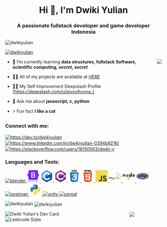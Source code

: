 <!--- - 👋 Hi, I’m @dwikiyulian
- 👀 I’m interested in Computer Science...
- 🌱 I’m currently learning JavaScript, C# and Python...
- 💞️ I’m looking to collaborate on Game Development Or Web Design...
--->



<h1 align="center">Hi 👋, I'm Dwiki Yulian</h1>
<h3 align="center">A passionate fullstack developer and game developer Indonesia</h3>

<p align="left"> <img src="https://komarev.com/ghpvc/?username=qjvxvL&label=Profile%20views&color=0e75b6&style=flat" alt="dwikiyulian" /> </p>

<p align="left"> <a href="https://github.com/ryo-ma/github-profile-trophy"><img src="https://github-profile-trophy.vercel.app/?username=qjvxvL" alt="dwikiyulian" /></a> </p>

<img align= "right" src = "https://i.pinimg.com/originals/ab/dc/be/abdcbe5fdef8ee78bdc312cda2b67df6.gif">

- 🌱 I’m currently learning **data structures, fullstack Software, scientific computing, *secret*, *secret***

- 👨‍💻 All of my projects are available at [HERE](https://qjvxvl.github.io/qjvxvl.github.io/)

- 👨‍💻 My Self Improvement Deepstash Profile [https://deepstash.com/u/qjvxvlhyvna_]

- 💬 Ask me about **javascript, c, python**

- ⚡ Fun fact **I like a cat**

<h3 align="left">Connect with me:</h3>
<p align="left">
<a href="https://dev.to/https://dev.to/dwikiyulian" target="blank"><img align="center" src="https://raw.githubusercontent.com/rahuldkjain/github-profile-readme-generator/master/src/images/icons/Social/devto.svg" alt="https://dev.to/dwikiyulian" height="30" width="40" /></a>
<a href="https://linkedin.com/in/https://www.linkedin.com/in/dwikiyulian-0394b8216/" target="blank"><img align="center" src="https://raw.githubusercontent.com/rahuldkjain/github-profile-readme-generator/master/src/images/icons/Social/linked-in-alt.svg" alt="https://www.linkedin.com/in/dwikiyulian-0394b8216/" height="30" width="40" /></a>
<a href="https://stackoverflow.com/users/https://stackoverflow.com/users/16150563/dwiki-y" target="blank"><img align="center" src="https://raw.githubusercontent.com/rahuldkjain/github-profile-readme-generator/master/src/images/icons/Social/stack-overflow.svg" alt="https://stackoverflow.com/users/16150563/dwiki-y" height="30" width="40" /></a>
</p>

<h3 align="left">Languages and Tools:</h3>
<p align="left"> <a href="https://www.blender.org/" target="_blank" rel="noreferrer"> <img src="https://download.blender.org/branding/community/blender_community_badge_white.svg" alt="blender" width="40" height="40"/> </a> <a href="https://getbootstrap.com" target="_blank" rel="noreferrer"> <img src="https://raw.githubusercontent.com/devicons/devicon/master/icons/bootstrap/bootstrap-plain-wordmark.svg" alt="bootstrap" width="40" height="40"/> </a> <a href="https://www.cprogramming.com/" target="_blank" rel="noreferrer"> <img src="https://raw.githubusercontent.com/devicons/devicon/master/icons/c/c-original.svg" alt="c" width="40" height="40"/> </a> <a href="https://www.w3schools.com/cs/" target="_blank" rel="noreferrer"> <img src="https://raw.githubusercontent.com/devicons/devicon/master/icons/csharp/csharp-original.svg" alt="csharp" width="40" height="40"/> </a> <a href="https://www.w3schools.com/css/" target="_blank" rel="noreferrer"> <img src="https://raw.githubusercontent.com/devicons/devicon/master/icons/css3/css3-original-wordmark.svg" alt="css3" width="40" height="40"/> </a> <a href="https://www.w3.org/html/" target="_blank" rel="noreferrer"> <img src="https://raw.githubusercontent.com/devicons/devicon/master/icons/html5/html5-original-wordmark.svg" alt="html5" width="40" height="40"/> </a> <a href="https://developer.mozilla.org/en-US/docs/Web/JavaScript" target="_blank" rel="noreferrer"> <img src="https://raw.githubusercontent.com/devicons/devicon/master/icons/javascript/javascript-original.svg" alt="javascript" width="40" height="40"/> </a> <a href="https://www.mysql.com/" target="_blank" rel="noreferrer"> <img src="https://raw.githubusercontent.com/devicons/devicon/master/icons/mysql/mysql-original-wordmark.svg" alt="mysql" width="40" height="40"/> </a> <a href="https://nodejs.org" target="_blank" rel="noreferrer"> <img src="https://raw.githubusercontent.com/devicons/devicon/master/icons/nodejs/nodejs-original-wordmark.svg" alt="nodejs" width="40" height="40"/> </a> <a href="https://www.php.net" target="_blank" rel="noreferrer"> <img src="https://raw.githubusercontent.com/devicons/devicon/master/icons/php/php-original.svg" alt="php" width="40" height="40"/> </a> <a href="https://postman.com" target="_blank" rel="noreferrer"> <img src="https://www.vectorlogo.zone/logos/getpostman/getpostman-icon.svg" alt="postman" width="40" height="40"/> </a> <a href="https://www.python.org" target="_blank" rel="noreferrer"> <img src="https://raw.githubusercontent.com/devicons/devicon/master/icons/python/python-original.svg" alt="python" width="40" height="40"/> </a> <a href="https://unity.com/" target="_blank" rel="noreferrer"> <img src="https://www.vectorlogo.zone/logos/unity3d/unity3d-icon.svg" alt="unity" width="40" height="40"/> </a> <a href="https://unrealengine.com/" target="_blank" rel="noreferrer"> <img src="https://raw.githubusercontent.com/kenangundogan/fontisto/036b7eca71aab1bef8e6a0518f7329f13ed62f6b/icons/svg/brand/unreal-engine.svg" alt="unreal" width="40" height="40"/> </a> </p>

<p><img align="left" src="https://github-readme-stats.vercel.app/api/top-langs?username=qjvxvL&show_icons=true&locale=en&layout=compact" alt="dwikiyulian" /></p>

<p>&nbsp;<img align="center" src="https://github-readme-stats.vercel.app/api?username=qjvxvL&show_icons=true&locale=en" width="500" alt="dwikiyulian" /></p> 


<a href="https://app.daily.dev/coderobstacles"><img src="https://api.daily.dev/devcards/6f594967b01341aeb6d988085ec25627.png?r=0tp" width="400" alt="Dwiki Yulian's Dev Card" align = "left"/></a>  <a  href="LINK TO: WHEN CLICKED">
      <img align = "center" src="https://github.r2v.ch/codewars?user=dwikiyulian" width="400"/>
    </a> ![Leetcode Stats](https://leetcard.jacoblin.cool/qjvxvL?ext=heatmap)

 


<!---
dwikiyulian/dwikiyulian is a ✨ special ✨ repository because its `README.md` (this file) appears on your GitHub profile.
You can click the Preview link to take a look at your changes.
--->
